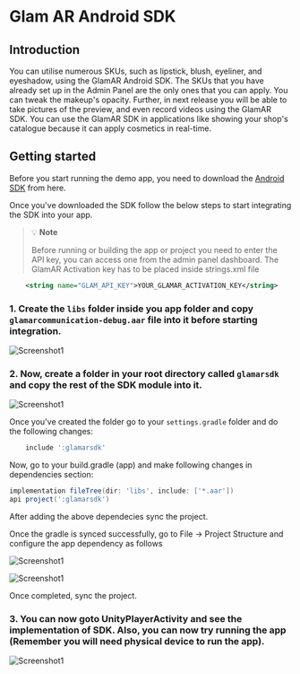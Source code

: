 
# Glam AR Android SDK

## Introduction
You can utilise numerous SKUs, such as lipstick, blush, eyeliner, and eyeshadow, using the GlamAR Android SDK. The SKUs that you have already set up in the Admin Panel are the only ones that you can apply. You can tweak the makeup's opacity. Further, in next release you will be able to take pictures of the preview, and even record videos using the GlamAR SDK. You can use the GlamAR SDK in applications like showing your shop's catalogue because it can apply cosmetics in real-time.

## Getting started

Before you start running the demo app, you need to download the [Android SDK](https://cdn.pixelbin.io/v2/glamar-fynd-835885/Fn3s_P/original/glamar_android_sdk.zip) from here.

Once you've downloaded the SDK follow the below steps to start integrating the SDK into your app.

> :bulb: **Note** 
>
> Before running or building the app or project you need to enter the API key, you can access one from the admin panel dashboard. The GlamAR Activation key has to be placed inside strings.xml file 

```xml
    <string name="GLAM_API_KEY">YOUR_GLAMAR_ACTIVATION_KEY</string>
```

    
### 1. Create the `libs` folder inside you app folder and copy `glamarcommunication-debug.aar` file into it before starting integration.

![Screenshot1](https://cdn.pixelbin.io/v2/glamar-fynd-835885/YG-lVE/original/documents/glamar_android_1.png)

### 2. Now, create a folder in your root directory called `glamarsdk` and copy the rest of the SDK module into it.

![Screenshot1](https://cdn.pixelbin.io/v2/glamar-fynd-835885/YG-lVE/original/documents/glamar_android_2.png)

Once you've created the folder go to your `settings.gradle` folder and do the following changes:

``` gradle
    include ':glamarsdk'
```

Now, go to your build.gradle (app) and make following changes in dependencies section:

``` gradle
implementation fileTree(dir: 'libs', include: ['*.aar'])
api project(':glamarsdk')
```

After adding the above dependecies sync the project.

Once the gradle is synced successfully, go to File -> Project Structure and configure the app dependency as follows

![Screenshot1](https://cdn.pixelbin.io/v2/glamar-fynd-835885/YG-lVE/original/documents/glamar_android_3.png)

![Screenshot1](https://cdn.pixelbin.io/v2/glamar-fynd-835885/YG-lVE/original/documents/glamar_android_4.png)

Once completed, sync the project.

### 3. You can now goto UnityPlayerActivity and see the implementation of SDK. Also, you can now try running the app (Remember you will need physical device to run the app).

![Screenshot1](https://cdn.pixelbin.io/v2/glamar-fynd-835885/YG-lVE/original/documents/glamar_android_5.png)



